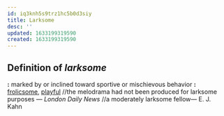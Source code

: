 ```yaml
---
id: iq3knh5s9trz1hc5b0d3siy
title: Larksome
desc: ''
updated: 1633199319590
created: 1633199319590
---
```


## Definition of *larksome* 

**:** marked by or inclined toward sportive or mischievous behavior **:** [frolicsome](https://www.merriam-webster.com/dictionary/frolicsome), [playful](https://www.merriam-webster.com/dictionary/playful) //the melodrama had not been produced for larksome purposes — *London Daily News* //a moderately larksome fellow— E. J. Kahn

